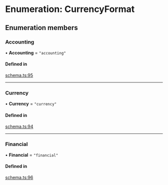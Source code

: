 # Enumeration: CurrencyFormat

## Enumeration members

### Accounting

• **Accounting** = `"accounting"`

#### Defined in

[schema.ts:95](https://github.com/coda/packs-sdk/blob/main/schema.ts#L95)

___

### Currency

• **Currency** = `"currency"`

#### Defined in

[schema.ts:94](https://github.com/coda/packs-sdk/blob/main/schema.ts#L94)

___

### Financial

• **Financial** = `"financial"`

#### Defined in

[schema.ts:96](https://github.com/coda/packs-sdk/blob/main/schema.ts#L96)

